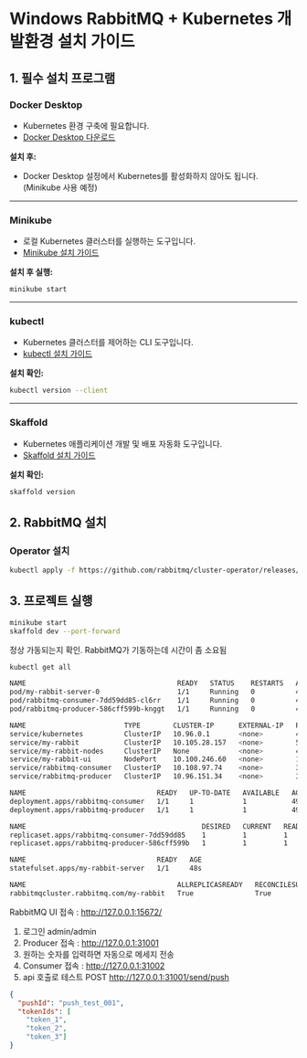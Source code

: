 # Windows RabbitMQ + Kubernetes 개발환경 설치 가이드

## 1. 필수 설치 프로그램

### Docker Desktop
- Kubernetes 환경 구축에 필요합니다.
- [Docker Desktop 다운로드](https://www.docker.com/products/docker-desktop)

**설치 후:**
- Docker Desktop 설정에서 Kubernetes를 활성화하지 않아도 됩니다. (Minikube 사용 예정)

---

### Minikube
- 로컬 Kubernetes 클러스터를 실행하는 도구입니다.
- [Minikube 설치 가이드](https://minikube.sigs.k8s.io/docs/start/)

**설치 후 실행:**
```bash
minikube start
```

---

### kubectl
- Kubernetes 클러스터를 제어하는 CLI 도구입니다.
- [kubectl 설치 가이드](https://kubernetes.io/docs/tasks/tools/install-kubectl/)

**설치 확인:**
```bash
kubectl version --client
```

---

### Skaffold
- Kubernetes 애플리케이션 개발 및 배포 자동화 도구입니다.
- [Skaffold 설치 가이드](https://skaffold.dev/docs/install/)

**설치 확인:**
```bash
skaffold version
```
## 2. RabbitMQ 설치

### Operator 설치
```bash
kubectl apply -f https://github.com/rabbitmq/cluster-operator/releases/latest/download/cluster-operator.yml
```

## 3. 프로젝트 실행
```bash
minikube start
skaffold dev --port-forward
```
정상 가동되는지 확인. RabbitMQ가 기동하는데 시간이 좀 소요됨
```bash
kubectl get all

NAME                                     READY   STATUS    RESTARTS   AGE
pod/my-rabbit-server-0                   1/1     Running   0          48s
pod/rabbitmq-consumer-7dd59dd85-cl6rr    1/1     Running   0          49s
pod/rabbitmq-producer-586cff599b-knggt   1/1     Running   0          49s

NAME                        TYPE        CLUSTER-IP      EXTERNAL-IP   PORT(S)                        AGE
service/kubernetes          ClusterIP   10.96.0.1       <none>        443/TCP                        65m
service/my-rabbit           ClusterIP   10.105.28.157   <none>        5672/TCP,15672/TCP,15692/TCP   48s
service/my-rabbit-nodes     ClusterIP   None            <none>        4369/TCP,25672/TCP             48s
service/my-rabbit-ui        NodePort    10.100.246.60   <none>        15672:31567/TCP                49s
service/rabbitmq-consumer   ClusterIP   10.108.97.74    <none>        3000/TCP                       49s
service/rabbitmq-producer   ClusterIP   10.96.151.34    <none>        3000/TCP                       49s

NAME                                READY   UP-TO-DATE   AVAILABLE   AGE
deployment.apps/rabbitmq-consumer   1/1     1            1           49s
deployment.apps/rabbitmq-producer   1/1     1            1           49s

NAME                                           DESIRED   CURRENT   READY   AGE
replicaset.apps/rabbitmq-consumer-7dd59dd85    1         1         1       49s
replicaset.apps/rabbitmq-producer-586cff599b   1         1         1       49s

NAME                                READY   AGE
statefulset.apps/my-rabbit-server   1/1     48s

NAME                                     ALLREPLICASREADY   RECONCILESUCCESS   AGE
rabbitmqcluster.rabbitmq.com/my-rabbit   True               True               49s
```

RabbitMQ UI 접속 : http://127.0.0.1:15672/
1. 로그인 admin/admin
2. Producer 접속 : http://127.0.0.1:31001
3. 원하는 숫자를 입력하면 자동으로 메세지 전송
4. Consumer 접속 : http://127.0.0.1:31002
5. api 호출로 테스트
POST http://127.0.0.1:31001/send/push
```json
{
  "pushId": "push_test_001",
  "tokenIds": [
    "token_1",
    "token_2",
    "token_3"]
}
```